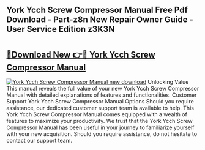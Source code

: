 ## York Ycch Screw Compressor Manual Free Pdf Download - Part-z8n New Repair Owner Guide - User Service Edition z3K3N

# <h2><a href="http://bc58386.oget.top/?id=York+Ycch+Screw+Compressor+Manual">🔗Download New 👉🔴 York Ycch Screw Compressor Manual</a></h2>

[![York Ycch Screw Compressor Manual new download](https://i.imgur.com/5g1atiW.png)](http://bc58386.oget.top/?id=York+Ycch+Screw+Compressor+Manual)
Unlocking Value This manual reveals the full value of your new York Ycch Screw Compressor Manual with detailed explanations of features and functionalities. Customer Support York Ycch Screw Compressor Manual Options Should you require assistance, our dedicated customer support team is available to help. This York Ycch Screw Compressor Manual comes equipped with a wealth of features to maximize your productivity. We trust that the York Ycch Screw Compressor Manual has been useful in your journey to familiarize yourself with your new acquisition. Should you require assistance, do not hesitate to contact our support team.
